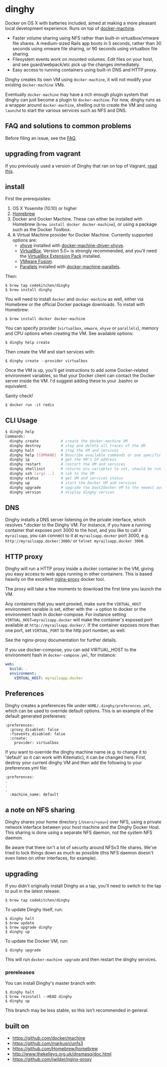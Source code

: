 # dinghy

Docker on OS X with batteries included, aimed at making a more pleasant local development experience.
Runs on top of [docker-machine](https://github.com/docker/machine).

  * Faster volume sharing using NFS rather than built-in virtualbox/vmware file shares. A medium-sized Rails app boots in 5 seconds, rather than 30 seconds using vmware file sharing, or 90 seconds using virtualbox file sharing.
  * Filesystem events work on mounted volumes. Edit files on your host, and see guard/webpack/etc pick up the changes immediately.
  * Easy access to running containers using built-in DNS and HTTP proxy.

Dinghy creates its own VM using `docker-machine`, it will not modify your existing `docker-machine` VMs.

Eventually `docker-machine` may have a rich enough plugin system that dinghy can
just become a plugin to `docker-machine`. For now, dinghy runs as a wrapper
around `docker-machine`, shelling out to create the VM and using `launchd` to
start the various services such as NFS and DNS.

## FAQ and solutions to common problems

Before filing an issue, see the [FAQ](FAQ.md).

## upgrading from vagrant

If you previously used a version of Dinghy that ran on top of Vagrant, [read this](UPGRADE_FROM_VAGRANT.md).

## install

First the prerequisites:

1. OS X Yosemite (10.10) or higher
1. [Homebrew](https://github.com/Homebrew/homebrew)
1. Docker and Docker Machine. These can either be installed with Homebrew (`brew install docker docker-machine`), or using a package such as the Docker Toolbox.
1. A Virtual Machine provider for Docker Machine. Currently supported options are:
    * [xhyve](http://www.xhyve.org/) installed with [docker-machine-driver-xhyve](https://github.com/zchee/docker-machine-driver-xhyve#install).
    * [VirtualBox](https://www.virtualbox.org). Version 5.0+ is strongly recommended, and you'll need the [VirtualBox Extension Pack](https://www.virtualbox.org/wiki/Downloads) installed.
    * [VMware Fusion](http://www.vmware.com/products/fusion).
    * [Parallels](https://www.parallels.com/products/desktop/) installed with [docker-machine-parallels](https://github.com/Parallels/docker-machine-parallels).

Then:

    $ brew tap codekitchen/dinghy
    $ brew install dinghy

You will need to install `docker` and `docker-machine` as well, either via Homebrew or the official Docker package downloads. To install with Homebrew:

    $ brew install docker docker-machine

You can specify provider (`virtualbox`, `vmware`, `xhyve` or `parallels`), memory and CPU options when creating the VM. See available options:

    $ dinghy help create

Then create the VM and start services with:

    $ dinghy create --provider virtualbox

Once the VM is up, you'll get instructions to add some Docker-related
environment variables, so that your Docker client can contact the Docker
server inside the VM. I'd suggest adding these to your .bashrc or
equivalent.

Sanity check!

    $ docker run -it redis

## CLI Usage

```bash
$ dinghy help
Commands:
  dinghy create          # create the docker-machine VM
  dinghy destroy         # stop and delete all traces of the VM
  dinghy halt            # stop the VM and services
  dinghy help [COMMAND]  # Describe available commands or one specific command
  dinghy ip              # get the VM's IP address
  dinghy restart         # restart the VM and services
  dinghy shellinit       # returns env variables to set, should be run like $(dinghy shellinit)
  dinghy ssh [args...]   # ssh to the VM
  dinghy status          # get VM and services status
  dinghy up              # start the Docker VM and services
  dinghy upgrade         # upgrade the boot2docker VM to the newest available
  dinghy version         # display dinghy version
```

## DNS

Dinghy installs a DNS server listening on the private interface, which
resolves \*.docker to the Dinghy VM. For instance, if you have a running
container that exposes port 3000 to the host, and you like to call it
`myrailsapp`, you can connect to it at `myrailsapp.docker` port 3000, e.g.
`http://myrailsapp.docker:3000/` or `telnet myrailsapp.docker 3000`.

## HTTP proxy

Dinghy will run a HTTP proxy inside a docker container in the VM, giving you
easy access to web apps running in other containers. This is based heavily on
the excellent [nginx-proxy](https://github.com/jwilder/nginx-proxy) docker tool.

The proxy will take a few moments to download the first time you launch the VM.

Any containers that you want proxied, make sure the `VIRTUAL_HOST`
environment variable is set, either with the `-e` option to docker or
the environment hash in docker-compose. For instance setting
`VIRTUAL_HOST=myrailsapp.docker` will make the container's exposed port
available at `http://myrailsapp.docker/`. If the container exposes more
than one port, set `VIRTUAL_PORT` to the http port number, as well.

See the nginx-proxy documentation for further details.

If you use docker-compose, you can add VIRTUAL_HOST to the environment hash in
`docker-compose.yml`, for instance:

```yaml
web:
  build: .
  environment:
    VIRTUAL_HOST: myrailsapp.docker
```

## Preferences

Dinghy creates a preferences file under ```HOME/.dinghy/preferences.yml```, which can be used to override default options. This is an example of the default generated preferenes:

```
:preferences:
  :proxy_disabled: false
  :fsevents_disabled: false
  :create:
    provider: virtualbox
```

If you want to override the dinghy machine name (e.g. to change it to 'default' so it can work with Kitematic), it can be changed here. First, destroy your current dinghy VM and then add the following to your preferences.yml file:

```
:preferences:
.
.
.
  :machine_name: default
```

## a note on NFS sharing

Dinghy shares your home directory (`/Users/<you>`) over NFS, using a
private network interface between your host machine and the Dinghy
Docker Host. This sharing is done using a separate NFS daemon, not the
system NFS daemon.

Be aware that there isn't a lot of security around NFSv3 file shares.
We've tried to lock things down as much as possible (this NFS daemon
doesn't even listen on other interfaces, for example).

## upgrading

If you didn't originally install Dinghy as a tap, you'll need to switch to the
tap to pull in the latest release:

    $ brew tap codekitchen/dinghy

To update Dinghy itself, run:

    $ dinghy halt
    $ brew update
    $ brew upgrade dinghy
    $ dinghy up

To update the Docker VM, run:

    $ dinghy upgrade

This will run `docker-machine upgrade` and then restart the dinghy services.

### prereleases

You can install Dinghy's master branch with:

    $ dinghy halt
    $ brew reinstall --HEAD dinghy
    $ dinghy up

This branch may be less stable, so this isn't recommended in general.

## built on

 - https://github.com/docker/machine
 - https://github.com/markusn/unfs3
 - https://github.com/Homebrew/homebrew
 - http://www.thekelleys.org.uk/dnsmasq/doc.html
 - https://github.com/jwilder/nginx-proxy
